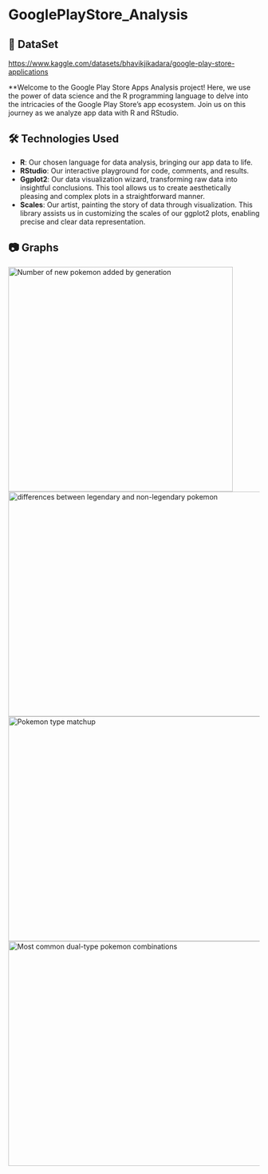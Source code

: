 # GooglePlayStore_Analysis

## 🌟 DataSet
https://www.kaggle.com/datasets/bhavikjikadara/google-play-store-applications

**Welcome to the Google Play Store Apps Analysis project! Here, we use the power of data science and the R programming language to delve into the intricacies of the Google Play Store’s app ecosystem. Join us on this journey as we analyze app data with R and RStudio.


## 🛠 Technologies Used

- **R**: Our chosen language for data analysis, bringing our app data to life.
- **RStudio**: Our interactive playground for code, comments, and results.
- **Ggplot2**: Our data visualization wizard, transforming raw data into insightful conclusions. This tool allows us to create aesthetically pleasing and complex plots in a straightforward manner.
- **Scales**: Our artist, painting the story of data through visualization. This library assists us in customizing the scales of our ggplot2 plots, enabling precise and clear data representation.

## 📷 Graphs
<img src="https://github.com/przemekrn/GooglePlayStore_Analysis/tree/main/charts/ch1.jpeg" height="450" alt="Number of new pokemon added by generation">
<img src="https://github.com/przemekrn/GooglePlayStore_Analysis/tree/main/charts/ch2.jpeg" height="450" width="900" alt="differences between legendary and non-legendary pokemon">
<img src="https://github.com/przemekrn/GooglePlayStore_Analysis/tree/main/charts/ch3.jpeg" height="450" width="900" alt="Pokemon type matchup">
<img src="https://github.com/przemekrn/GooglePlayStore_Analysis/tree/main/charts/ch4.jpeg" height="450" width="900"alt="Most common dual-type pokemon combinations">
